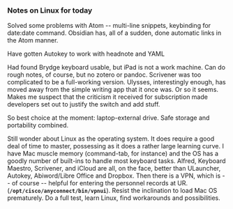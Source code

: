 ### Notes on Linux for today 

Solved some problems with Atom -- multi-line snippets, keybinding for date:date command. Obsidian has, all of a sudden, done automatic links in the Atom manner.

Have gotten Autokey to work with headnote and YAML

Had found Brydge keyboard usable, but iPad is not a work machine. Can do rough notes, of course, but no zotero or pandoc. Scrivener was too complicated to be a full-working version. Ulysses, interestingly enough, has moved away from the simple writing app that it once was. Or so it seems. Makes me suspect that the criticism it received for subscription made developers set out to justify the switch and add stuff.

So best choice at the moment: laptop-external drive. Safe storage and portability combined.

Still wonder about Linux as the operating system. It does require a good deal of time to master, possessing as it does a rather large learning curve. I have Mac muscle memory (command-tab, for instance) and the OS has a goodly number of built-ins to handle most keyboard tasks. Alfred, Keyboard Maestro, Scrivener, and iCloud are all, on the face, better than ULauncher, Autokey, Abiword/Libre Office and Dropbox. Then there is a VPN, which is -- of course -- helpful for entering the personnel records at UR. (**`/opt/cisco/anyconnect/bin/vpnui`**). Resist the inclination to load Mac OS prematurely. Do a full test, learn Linux, find workarounds and possibilities.




